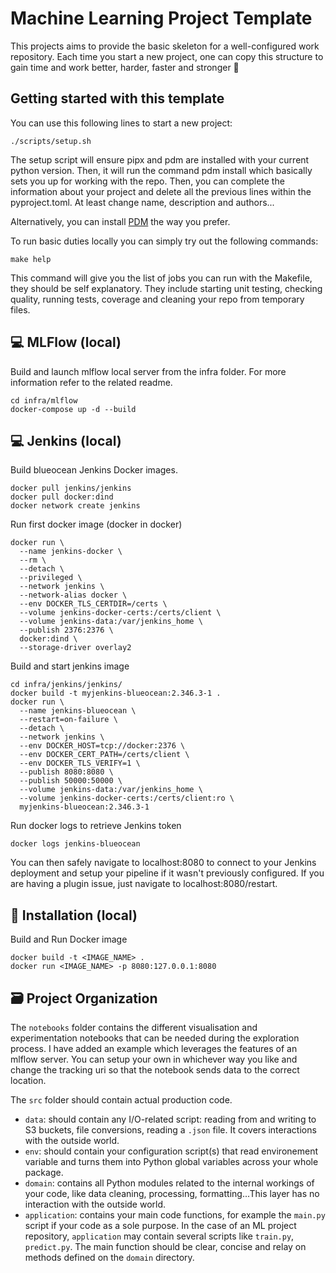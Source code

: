 # Machine Learning Project Template

This projects aims to provide the basic skeleton for a well-configured work repository. Each time you start a new project, one can copy this structure to gain time and work better, harder, faster and stronger 🤖

## Getting started with this template

You can use this following lines to start a new project:
```
./scripts/setup.sh
```
The setup script will ensure pipx and pdm are installed with your current python version. Then, it will run the command pdm install which basically sets you up for working with the repo. Then, you can complete the information about your project and delete all the previous lines within the pyproject.toml. At least change name, description and authors... 

Alternatively, you can install [PDM](https://github.com/pdm-project/pdm) the way you prefer.

To run basic duties locally you can simply try out the following commands:
```
make help
```
This command will give you the list of jobs you can run with the Makefile, they should be self explanatory. They include starting unit testing, checking quality, running tests, coverage and cleaning your repo from temporary files.

💻 MLFlow (local)
-------------

Build and launch mlflow local server from the infra folder. For more information refer to the related readme.
```
cd infra/mlflow
docker-compose up -d --build
```

💻 Jenkins (local)
-------------

Build blueocean Jenkins Docker images.
```
docker pull jenkins/jenkins
docker pull docker:dind
docker network create jenkins
```

Run first docker image (docker in docker)
```
docker run \
  --name jenkins-docker \
  --rm \
  --detach \
  --privileged \
  --network jenkins \
  --network-alias docker \
  --env DOCKER_TLS_CERTDIR=/certs \
  --volume jenkins-docker-certs:/certs/client \
  --volume jenkins-data:/var/jenkins_home \
  --publish 2376:2376 \
  docker:dind \
  --storage-driver overlay2
```

Build and start jenkins image
```
cd infra/jenkins/jenkins/
docker build -t myjenkins-blueocean:2.346.3-1 .
docker run \
  --name jenkins-blueocean \
  --restart=on-failure \
  --detach \
  --network jenkins \
  --env DOCKER_HOST=tcp://docker:2376 \
  --env DOCKER_CERT_PATH=/certs/client \
  --env DOCKER_TLS_VERIFY=1 \
  --publish 8080:8080 \
  --publish 50000:50000 \
  --volume jenkins-data:/var/jenkins_home \
  --volume jenkins-docker-certs:/certs/client:ro \
  myjenkins-blueocean:2.346.3-1
```

Run docker logs to retrieve Jenkins token
```
docker logs jenkins-blueocean
```

You can then safely navigate to localhost:8080 to connect to your Jenkins deployment and setup your pipeline if it wasn't previously configured. If you are having a plugin issue, just navigate to localhost:8080/restart.

🐳 Installation (local)
-------------

Build and Run Docker image
```
docker build -t <IMAGE_NAME> .
docker run <IMAGE_NAME> -p 8080:127.0.0.1:8080
```

🗃 Project Organization
------------

The `notebooks` folder contains the different visualisation and experimentation notebooks that can be needed during the exploration process. I have added an example which leverages the features of an mlflow server. You can setup your own in whichever way you like and change the tracking uri so that the notebook sends data to the correct location.

The `src` folder should contain actual production code.
- `data`: should contain any I/O-related script: reading from and writing to S3 buckets, file conversions, reading a `.json` file. It covers interactions with the outside world.
- `env`: should contain your configuration script(s) that read environement variable and turns them into Python global variables across your whole package.
- `domain`: contains all Python modules related to the internal workings of your code, like data cleaning, processing, formatting...This layer has no interaction with the outside world.
- `application`: contains your main code functions, for example the `main.py` script if your code as a sole purpose. In the case of an ML project repository, `application` may contain several scripts like `train.py`, `predict.py`. The main function should be clear, concise and relay on methods defined on the `domain` directory.
